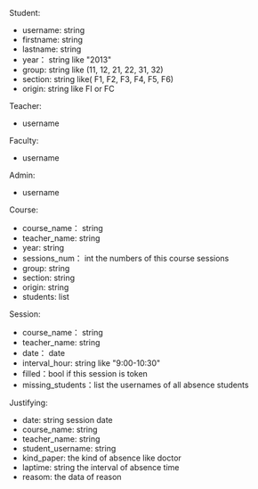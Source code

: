 Student:

  * username: string
  * firstname: string
  * lastname: string
  * year： string like "2013"
  * group: string like (11, 12, 21, 22, 31, 32)
  * section: string like( F1, F2, F3, F4, F5, F6)
  * origin: string like FI or FC

Teacher:

  * username

Faculty:

  * username

Admin:

  * username

Course:

  * course_name： string
  * teacher_name: string
  * year: string 
  * sessions_num： int   the numbers of this course sessions
  * group: string
  * section: string
  * origin: string
  * students: list

Session:

  * course_name： string
  * teacher_name: string
  * date： date
  * interval_hour: string like "9:00-10:30"
  * filled：bool if this session is token
  * missing_students：list the usernames of all absence students

Justifying:

  * date: string session date
  * course_name: string
  * teacher_name: string
  * student_username: string 
  * kind_paper: the kind of absence like doctor
  * laptime: string the interval of absence time
  * reasom: the data of reason
